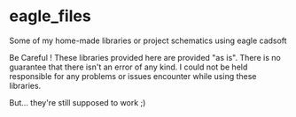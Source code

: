 eagle_files
===========

Some of my home-made libraries or project schematics using eagle cadsoft

Be Careful ! These libraries provided here are provided "as is". There is no guarantee that there isn't an error of any kind. I could not be 
held responsible for any problems or issues encounter while using these libraries.

But... they're still supposed to work ;)
